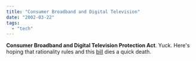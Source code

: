 ```yaml
---
title: "Consumer Broadband and Digital Television"
date: "2002-03-22"
tags: 
  - "tech"
---
```


**Consumer Broadband and Digital Television Protection Act**. Yuck. Here's hoping that rationality rules and this [bill](http://davenet.userland.com/#hollingsWishesToRepealGravity) dies a quick death.
